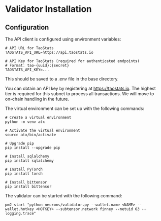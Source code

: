 # Validator Installation

## Configuration

The API client is configured using environment variables:

```
# API URL for TaoStats
TAOSTATS_API_URL=https://api.taostats.io

# API Key for TaoStats (required for authenticated endpoints)
# Format: tao-{uuid}:{secret}
TAOSTATS_API_KEY=...
```

This should be saved to a .env file in the base directory. 

You can obtain an API key by registering at https://taostats.io. The highest tier is required for this subnet to process all transactions. We will move to on-chain handling in the future.

The virtual environment can be set up with the following commands:

```
# Create a virtual environment
python -m venv atx

# Activate the virtual environment
source atx/bin/activate

# Upgrade pip
pip install --upgrade pip

# Install sqlalchemy
pip install sqlalchemy

# Install PyTorch
pip install torch

# Install bittensor
pip install bittensor
```

The validator can be started with the following command:

```pm2 start "python neurons/validator.py --wallet.name <NAME> --wallet.hotkey <HOTKEY> --subtensor.network finney --netuid 63 --logging.trace"```